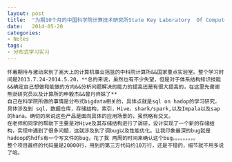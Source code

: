 ```yaml
---
layout: post
title:  "为期10个月的中国科学院计算技术研究所State Key Laboratory  Of Computer Architecture System  Laboratory生活"
date:   2014-05-20
categories: 
- Notes 
tags:
- 分布式学习实习
---
```


    怀着期待与激动来到了高大上的计算机事业摇篮的中科院计算所&&国家重点实验室。整个学习时间是2013.7.24-2014.5.20，**总的来说，虽然也有不少失望，但是对于体系结构知识技能&&确定自己想做和能做的方向&&分析问题解决的能力的提高还是有很大提高的，在这里先谢谢熊劲研究员以及计算所的申毅杰&&曾丹师妹了**
    自己在科学院所做的事情是分布式bigdata相关的，具体点就是sql on hadop的学习研究，具体涉及到 sql，数据仓库，存储结构，索引，Hive，shark/spark,以及Impala以及sap的hana。确切的来说这些产品是面向具体的应用场景的，虽然略有交叉。
    在老师和同学的帮助下主要是对Hive及其存储结构进行了调研，设计实现了一个新的存储结构，实现中遇到了很多问题，这就涉及到了调bug以及性能优化。让我印象最深的bug就是hadoop的hdfs有一个写文件的bug，花了我 两周的时间来确认这个bug。。。。。。。。。
    整个项目最终的代码量是20000行，用到的第三方代码约10万行，还是不错的，细节就不用多说了哈。
 

